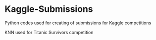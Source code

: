 # Kaggle-Submissions
Python codes used for creating of submissions for Kaggle competitions

KNN used for Titanic Survivors competition

